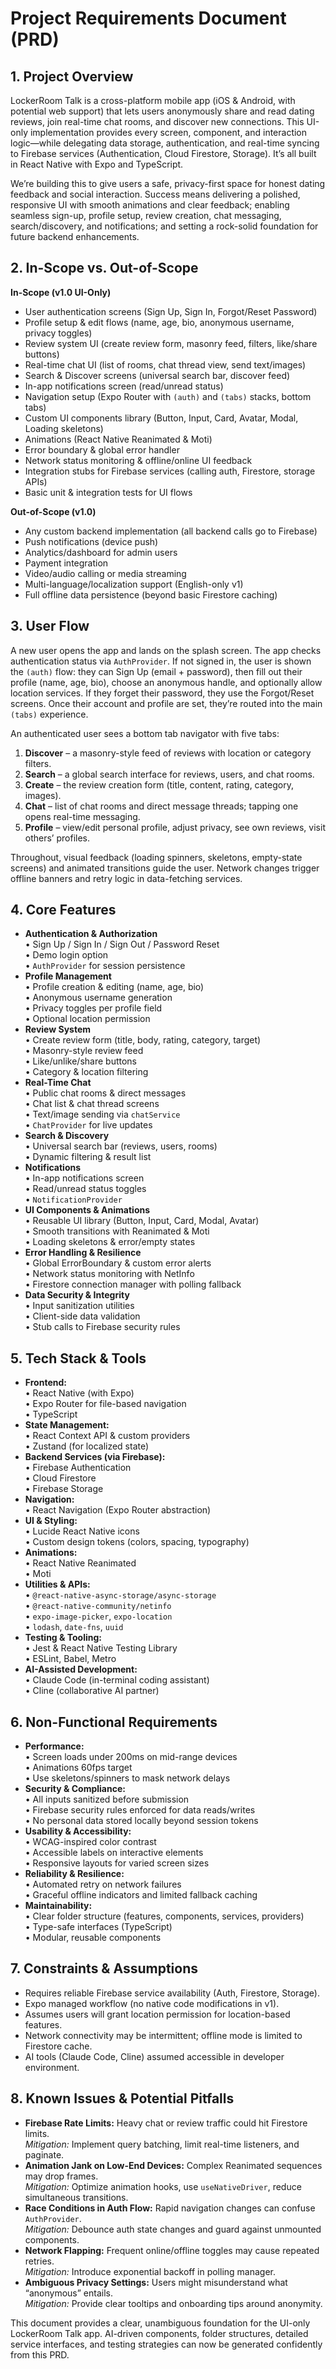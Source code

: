 # Project Requirements Document (PRD)

## 1. Project Overview

LockerRoom Talk is a cross-platform mobile app (iOS & Android, with potential web support) that lets users anonymously share and read dating reviews, join real-time chat rooms, and discover new connections. This UI-only implementation provides every screen, component, and interaction logic—while delegating data storage, authentication, and real-time syncing to Firebase services (Authentication, Cloud Firestore, Storage). It’s all built in React Native with Expo and TypeScript.

We’re building this to give users a safe, privacy-first space for honest dating feedback and social interaction. Success means delivering a polished, responsive UI with smooth animations and clear feedback; enabling seamless sign-up, profile setup, review creation, chat messaging, search/discovery, and notifications; and setting a rock-solid foundation for future backend enhancements.

## 2. In-Scope vs. Out-of-Scope

**In-Scope (v1.0 UI-Only)**

*   User authentication screens (Sign Up, Sign In, Forgot/Reset Password)
*   Profile setup & edit flows (name, age, bio, anonymous username, privacy toggles)
*   Review system UI (create review form, masonry feed, filters, like/share buttons)
*   Real-time chat UI (list of rooms, chat thread view, send text/images)
*   Search & Discover screens (universal search bar, discover feed)
*   In-app notifications screen (read/unread status)
*   Navigation setup (Expo Router with `(auth)` and `(tabs)` stacks, bottom tabs)
*   Custom UI components library (Button, Input, Card, Avatar, Modal, Loading skeletons)
*   Animations (React Native Reanimated & Moti)
*   Error boundary & global error handler
*   Network status monitoring & offline/online UI feedback
*   Integration stubs for Firebase services (calling auth, Firestore, storage APIs)
*   Basic unit & integration tests for UI flows

**Out-of-Scope (v1.0)**

*   Any custom backend implementation (all backend calls go to Firebase)
*   Push notifications (device push)
*   Analytics/dashboard for admin users
*   Payment integration
*   Video/audio calling or media streaming
*   Multi-language/localization support (English-only v1)
*   Full offline data persistence (beyond basic Firestore caching)

## 3. User Flow

A new user opens the app and lands on the splash screen. The app checks authentication status via `AuthProvider`. If not signed in, the user is shown the `(auth)` flow: they can Sign Up (email + password), then fill out their profile (name, age, bio), choose an anonymous handle, and optionally allow location services. If they forget their password, they use the Forgot/Reset screens. Once their account and profile are set, they’re routed into the main `(tabs)` experience.

An authenticated user sees a bottom tab navigator with five tabs:

1.  **Discover** – a masonry-style feed of reviews with location or category filters.
2.  **Search** – a global search interface for reviews, users, and chat rooms.
3.  **Create** – the review creation form (title, content, rating, category, images).
4.  **Chat** – list of chat rooms and direct message threads; tapping one opens real-time messaging.
5.  **Profile** – view/edit personal profile, adjust privacy, see own reviews, visit others’ profiles.

Throughout, visual feedback (loading spinners, skeletons, empty-state screens) and animated transitions guide the user. Network changes trigger offline banners and retry logic in data-fetching services.

## 4. Core Features

*   **Authentication & Authorization**\
    • Sign Up / Sign In / Sign Out / Password Reset\
    • Demo login option\
    • `AuthProvider` for session persistence
*   **Profile Management**\
    • Profile creation & editing (name, age, bio)\
    • Anonymous username generation\
    • Privacy toggles per profile field\
    • Optional location permission
*   **Review System**\
    • Create review form (title, body, rating, category, target)\
    • Masonry-style review feed\
    • Like/unlike/share buttons\
    • Category & location filtering
*   **Real-Time Chat**\
    • Public chat rooms & direct messages\
    • Chat list & chat thread screens\
    • Text/image sending via `chatService`\
    • `ChatProvider` for live updates
*   **Search & Discovery**\
    • Universal search bar (reviews, users, rooms)\
    • Dynamic filtering & result list
*   **Notifications**\
    • In-app notifications screen\
    • Read/unread status toggles\
    • `NotificationProvider`
*   **UI Components & Animations**\
    • Reusable UI library (Button, Input, Card, Modal, Avatar)\
    • Smooth transitions with Reanimated & Moti\
    • Loading skeletons & error/empty states
*   **Error Handling & Resilience**\
    • Global ErrorBoundary & custom error alerts\
    • Network status monitoring with NetInfo\
    • Firestore connection manager with polling fallback
*   **Data Security & Integrity**\
    • Input sanitization utilities\
    • Client-side data validation\
    • Stub calls to Firebase security rules

## 5. Tech Stack & Tools

*   **Frontend:**\
    • React Native (with Expo)\
    • Expo Router for file-based navigation\
    • TypeScript
*   **State Management:**\
    • React Context API & custom providers\
    • Zustand (for localized state)
*   **Backend Services (via Firebase):**\
    • Firebase Authentication\
    • Cloud Firestore\
    • Firebase Storage
*   **Navigation:**\
    • React Navigation (Expo Router abstraction)
*   **UI & Styling:**\
    • Lucide React Native icons\
    • Custom design tokens (colors, spacing, typography)
*   **Animations:**\
    • React Native Reanimated\
    • Moti
*   **Utilities & APIs:**\
    • `@react-native-async-storage/async-storage`\
    • `@react-native-community/netinfo`\
    • `expo-image-picker`, `expo-location`\
    • `lodash`, `date-fns`, `uuid`
*   **Testing & Tooling:**\
    • Jest & React Native Testing Library\
    • ESLint, Babel, Metro
*   **AI-Assisted Development:**\
    • Claude Code (in-terminal coding assistant)\
    • Cline (collaborative AI partner)

## 6. Non-Functional Requirements

*   **Performance:**\
    • Screen loads under 200ms on mid-range devices\
    • Animations 60fps target\
    • Use skeletons/spinners to mask network delays
*   **Security & Compliance:**\
    • All inputs sanitized before submission\
    • Firebase security rules enforced for data reads/writes\
    • No personal data stored locally beyond session tokens
*   **Usability & Accessibility:**\
    • WCAG-inspired color contrast\
    • Accessible labels on interactive elements\
    • Responsive layouts for varied screen sizes
*   **Reliability & Resilience:**\
    • Automated retry on network failures\
    • Graceful offline indicators and limited fallback caching
*   **Maintainability:**\
    • Clear folder structure (features, components, services, providers)\
    • Type-safe interfaces (TypeScript)\
    • Modular, reusable components

## 7. Constraints & Assumptions

*   Requires reliable Firebase service availability (Auth, Firestore, Storage).
*   Expo managed workflow (no native code modifications in v1).
*   Assumes users will grant location permission for location-based features.
*   Network connectivity may be intermittent; offline mode is limited to Firestore cache.
*   AI tools (Claude Code, Cline) assumed accessible in developer environment.

## 8. Known Issues & Potential Pitfalls

*   **Firebase Rate Limits:** Heavy chat or review traffic could hit Firestore limits.\
    *Mitigation:* Implement query batching, limit real-time listeners, and paginate.
*   **Animation Jank on Low-End Devices:** Complex Reanimated sequences may drop frames.\
    *Mitigation:* Optimize animation hooks, use `useNativeDriver`, reduce simultaneous transitions.
*   **Race Conditions in Auth Flow:** Rapid navigation changes can confuse `AuthProvider`.\
    *Mitigation:* Debounce auth state changes and guard against unmounted components.
*   **Network Flapping:** Frequent online/offline toggles may cause repeated retries.\
    *Mitigation:* Introduce exponential backoff in polling manager.
*   **Ambiguous Privacy Settings:** Users might misunderstand what “anonymous” entails.\
    *Mitigation:* Provide clear tooltips and onboarding tips around anonymity.

This document provides a clear, unambiguous foundation for the UI-only LockerRoom Talk app. AI-driven components, folder structures, detailed service interfaces, and testing strategies can now be generated confidently from this PRD.
